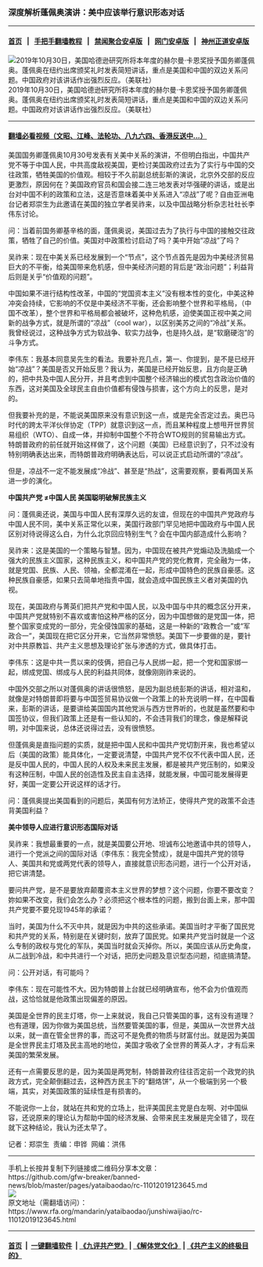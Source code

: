 ### 深度解析蓬佩奥演讲：美中应该举行意识形态对话
------------------------

#### [首页](https://github.com/gfw-breaker/banned-news/blob/master/README.md) &nbsp;&nbsp;|&nbsp;&nbsp; [手把手翻墙教程](https://github.com/gfw-breaker/guides/wiki) &nbsp;&nbsp;|&nbsp;&nbsp; [禁闻聚合安卓版](https://github.com/gfw-breaker/bn-android) &nbsp;&nbsp;|&nbsp;&nbsp; [网门安卓版](https://github.com/oGate2/oGate) &nbsp;&nbsp;|&nbsp;&nbsp; [神州正道安卓版](https://github.com/SzzdOgate/update) 



<div id="headerimg">
 <img alt="2019年10月30日，美国哈德逊研究所将本年度的赫尔曼·卡恩奖授予国务卿蓬佩奥。蓬佩奥在纽约出席颁奖礼时发表简短讲话，重点是美国和中国的双边关系问题。中国政府对该讲话作出强烈反应。（美联社）" src="https://www.rfa.org/mandarin/yataibaodao/junshiwaijiao/rc-11012019123645.html/yt1031.jpg/@@images/042a500b-2a11-44f2-984f-7d2e168d37b8.jpeg" title="2019年10月30日，美国哈德逊研究所将本年度的赫尔曼·卡恩奖授予国务卿蓬佩奥。蓬佩奥在纽约出席颁奖礼时发表简短讲话，重点是美国和中国的双边关系问题。中国政府对该讲话作出强烈反应。（美联社）"/>
 <div id="headerimgcontents">
  <div id="headerimgcaption">
   <span>
    2019年10月30日，美国哈德逊研究所将本年度的赫尔曼·卡恩奖授予国务卿蓬佩奥。蓬佩奥在纽约出席颁奖礼时发表简短讲话，重点是美国和中国的双边关系问题。中国政府对该讲话作出强烈反应。（美联社）
   </span>
   <!-- zoomattribute -->
  </div>
  <!-- headerimgcaption -->
 </div>
 <!-- headerimagecontents -->
</div>

<hr/>


#### [翻墙必看视频（文昭、江峰、法轮功、八九六四、香港反送中...）](https://github.com/gfw-breaker/banned-news/blob/master/pages/links.md)

<div id="storytext">
 <div>
  <div class="slot_header">
  </div>
 </div>
 <p>
  美国国务卿蓬佩奥10月30号发表有关美中关系的演讲，不但明白指出，中国共产党不等于中国人民，中共高度敌视美国，更检讨美国政府过去为了实行与中国的交往政策，牺牲美国的价值观。相较于不久前副总统彭斯的演说，北京外交部的反应更激烈，原因何在？美国政府官员和国会接二连三地发表对华强硬的讲话，或是出台对中国不利的政策和立法，这是否意味着美中关系进入“凉战”了呢？自由亚洲电台记者郑崇生为此邀请在美国的独立学者吴祚来，以及中国战略分析杂志社社长李伟东讨论。
 </p>
 <p>
 </p>
 <p>
 </p>
 <p>
  问：当着前国务卿基辛格的面，蓬佩奥说，美国过去为了执行与中国的接触交往政策，牺牲了自己的价值。美国对中政策检讨启动了吗？美中开始“凉战”了吗？
 </p>
 <p>
  吴祚来：现在中美关系已经发展到一个“节点”，这个节点首先是因为中美经济贸易巨大的不平衡，给美国带来危机感，但中美经济问题的背后是“政治问题”；利益背后则是关乎“价值观的问题”。
 </p>
 <p>
  中国如果不进行结构性改革，中国的“党国资本主义”没有根本性的变化，中美这种冲突会持续，它影响的不仅是中美经济不平衡，还会影响整个世界和平格局，（中国不改革），整个世界和平格局都会被破坏，这种危机感，迫使美国正视中美之间新的战争方式，就是所谓的“凉战”（cool war），以区别美苏之间的“冷战”关系。我曾经说过，这种战争方式为软战争、软实力战争，也是持久战，是“软磨硬泡”的斗争方式。
 </p>
 <p>
  李伟东：我基本同意吴先生的看法。我要补充几点，第一、你提到，是不是已经开始“凉战”？美国是否又开始反思？我认为，美国是已经开始反思，且方向是正确的，把中共及中国人民分开，并且考虑到中国整个经济输出的模式包含政治价值的东西，这对美国及全球民主自由价值都有侵蚀与损害，这个方向上的反思，是对的。
 </p>
 <p>
  但我要补充的是，不能说美国原来没有意识到这一点，或是完全否定过去。奥巴马时代的跨太平洋伙伴协定（TPP）就意识到这一点，而且某种程度上想甩开世界贸易组织（WTO）、自成一体，并抑制中国整个不符合WTO规则的贸易输出方式。特朗普政府的前任就开始这样做了，这个问题（美国）已经意识到了，只不过没有特别明确表达出来，而特朗普政府明确表达后，可以说正式启动所谓的“凉战”。
 </p>
 <p>
  但是，凉战不一定不能发展成“冷战”、甚至是“热战”，这需要观察，要看两国关系进一步的演化。
 </p>
 <p>
  <b>
   中国共产党
  </b>
  <b>
   ≠中国人民
  </b>
  <b>
  </b>
  <b>
  </b>
  <b>
   美国聪明破解民族主义
  </b>
 </p>
 <p>
  问：蓬佩奥还说，美国与中国人民有深厚久远的友谊，但现在的中国共产党政府与中国人民不同，美中关系正常化以来，美国行政部门罕见地把中国政府与中国人民区别对待说得这么白，为什么北京回应特别生气？会在中国内部造成什么影响？
 </p>
 <p>
  吴祚来：这是美国的一个策略与智慧。因为，中国现在被共产党煽动及洗脑成一个强大的民族主义国家，这种民族主义，和中国共产党的党化教育，完全融为一体，就是党国、民族、人民、领袖，全都混淆在一起，形成中国特色的民族自豪感。这种民族自豪感，如果只去简单地指责中国，就会造成中国民族主义者对美国的仇视。
 </p>
 <p>
  现在，美国政府与菁英们把共产党和中国人民，以及中国与中共的概念区分开来，中国共产党就特别不喜欢或害怕这种严格的区分，因为中国想做的是党国一体，把整个国家变成党的一部分，完全侵蚀国家的基础，这是一种新的“政教合一”或“军政合一”，美国现在把它区分开来，它当然非常愤怒。美国下一步要做的是，要针对中共原教旨、共产主义思想及理论扩张与渗透的方式，做具体打击。
 </p>
 <p>
  李伟东：这是中共一贯以来的伎俩，把自己与人民绑一起，把一个党和国家绑一起，绑成党国、绑成与人民的利益共同体，就像刚刚祚来说的。
 </p>
 <p>
  中国外交部之所以对蓬佩奥的讲话很愤怒，是因为副总统彭斯的讲话，相对温和，就像是对特朗普即将要与中国签贸易协议做一个政策上的补充说明一样，在中国看来，彭斯的讲话，是要讲给美国国内其他党派与西方世界听的，也就是虽然要和中国签协议，但我们政策上还是有一些认知的，不会违背我们的理念，像是解释说明，对中国来说，总体还说得过去，没有很愤怒。
 </p>
 <p>
  但蓬佩奥是直指问题的实质，就是把中国人民和中国共产党切割开来，我也希望以后（美国的政策）能具体化，一定要说清楚，中国共产党不仅不代表中国人民，还是反中国人民的，中国人民的人权及未来民主发展，都是被共产党压制的，如果没有这种压制，中国人民的创造性及民主自主选择，就能发展，中国可能发展得更好，美国一定要公开说这样的话才行。
 </p>
 <p>
  问：蓬佩奥提出美国看到的问题后，美国有何方法矫正，使得共产党的政策不会违背美国利益？
 </p>
 <p>
  <b>
   美中领导人应进行意识形态国际对话
  </b>
 </p>
 <p>
  吴祚来：我想最重要的一点，就是美国要公开地、坦诚布公地邀请中共的领导人，进行一个党派之间的国际对话（李伟东：我完全赞成），就是中国共产党的领导人、美国共和党或两党代表的领导人，直接就意识形态问题，进行一个公开对话，把它讲清楚。
 </p>
 <p>
  要问共产党，是不是要放弃颠覆资本主义世界的梦想？这个问题，你要不要改变？妳如果不改变，我们会怎么办？必须把这个根本性的问题，搬到台面上来，那中国共产党要不要兑现1945年的承诺？
 </p>
 <p>
  当时，美国为什么不灭中共，就是因为中共的这些承诺。美国当时才平衡了国民党和共产党的关系，特别是在关键时刻，放弃了国民党。如果共产党当时就是一个这么专制的政权与党化的军队，美国当时就会灭掉你。所以，美国应该从历史角度，从二战到冷战，和中共进行一个对话，把历史问题及意识型态问题，彻底搞清楚。
 </p>
 <p>
  问：公开对话，有可能吗？
 </p>
 <p>
  李伟东：现在可能性不大。因为特朗普上台就已经明确宣布，他不会为价值观而战，这恰恰就是他政策出现偏差的原因。
 </p>
 <p>
  美国是全世界的民主灯塔，你一上来就说，我自己只管美国的事，这有没有道理？也有道理，因为你做为美国总统，当然要管美国的事，但是，美国从一次世界大战以来，就一直在管全世界的事，而这可不是免费的物质与财富付出。就是因为美国是全世界民主灯塔及民主高地的地位，美国才吸收了全世界的菁英人才，才有后来美国的繁荣发展。
 </p>
 <p>
  还有一点需要反思的是，因为美国是两党制，特朗普政府往往否定前一个政党的执政方式，完全颠倒翻过去，这种西方民主下的“翻烙饼”，从一个极端到另一个极端，其实，对美国政策的延续性是有损害的。
 </p>
 <p>
  不能说你一上台，就站在共和党的立场上，批评美国民主党是白左啊、对中国纵容，还说原来的理论认为帮助中国的经济发展、会带来民主发展是完全错了，现在就下这种结论，我认为还太早了。
 </p>
 <p>
 </p>
 <p>
  记者：郑崇生  责编：申铧  网编：洪伟
 </p>
</div>

<hr/>
手机上长按并复制下列链接或二维码分享本文章：<br/>
https://github.com/gfw-breaker/banned-news/blob/master/pages/yataibaodao/rc-11012019123645.md <br/>
<a href='https://github.com/gfw-breaker/banned-news/blob/master/pages/yataibaodao/rc-11012019123645.md'><img src='https://github.com/gfw-breaker/banned-news/blob/master/pages/yataibaodao/rc-11012019123645.md.png'/></a> <br/>
原文地址（需翻墙访问）：https://www.rfa.org/mandarin/yataibaodao/junshiwaijiao/rc-11012019123645.html


------------------------
#### [首页](https://github.com/gfw-breaker/banned-news/blob/master/README.md) &nbsp;|&nbsp; [一键翻墙软件](https://github.com/gfw-breaker/nogfw/blob/master/README.md) &nbsp;| [《九评共产党》](https://github.com/gfw-breaker/9ping.md/blob/master/README.md#九评之一评共产党是什么) | [《解体党文化》](https://github.com/gfw-breaker/jtdwh.md/blob/master/README.md) | [《共产主义的终极目的》](https://github.com/gfw-breaker/gczydzjmd.md/blob/master/README.md)


<img src='http://gfw-breaker.win/banned-news/pages/yataibaodao/rc-11012019123645.md' width='0px' height='0px'/>